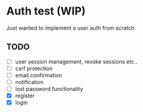 # Auth test (WIP)

Just wanted to implement a user auth from scratch

## TODO

- [ ] user session management, revoke sessions etc..
- [ ] csrf protection
- [ ] email confirmation
- [ ] notification
- [ ] lost password functionality
- [x] register
- [x] login
